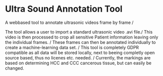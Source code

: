 # Ultra Sound Annotation Tool
A webbased tool to annotate ultrasonic videos frame by frame /

The tool allows a user to import a standard ultrasonic video .avi file./
This video is then processed to crop all sensitive Patient information leaving only the individual frames. /
These frames can then be annotated individually to create a machine-learning data set. /
This tool is completely GDPR compatible as all data will be stored locally, next to beeing completly open source based, thus no licenes etc. needed. /
Currently, the markings are based on determining HCC and CCC cancerous tissue, but can easily be changed.
